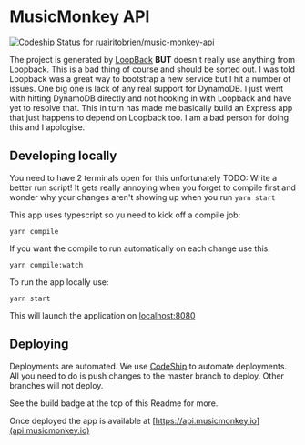 # MusicMonkey API

[ ![Codeship Status for ruairitobrien/music-monkey-api](https://app.codeship.com/projects/a0accad0-27bb-0136-a7af-76568d97e0d2/status?branch=master)](https://app.codeship.com/projects/287091)

The project is generated by [LoopBack](http://loopback.io) __BUT__ doesn't really use anything from Loopback. This is a bad thing of course and should be sorted out. I was told Loopback was a great way to bootstrap a new service but I hit a number of issues. One big one is lack of any real support for DynamoDB. I just went with hitting DynamoDB directly and not hooking in with Loopback and have yet to resolve that. This in turn has made me basically build an Express app that just happens to depend on Loopback too. I am a bad person for doing this and I apologise.

## Developing locally

You need to have 2 terminals open for this unfortunately TODO: Write a better run script! It gets really annoying when you forget to compile first and wonder why your changes aren't showing up when you run `yarn start`

This app uses typescript so yu need to kick off a compile job:

`yarn compile`

If you want the compile to run automatically on each change use this:

`yarn compile:watch`

To run the app locally use:

`yarn start`

This will launch the application on [localhost:8080](http://localhost:8080)

## Deploying

Deployments are automated. We use [CodeShip](https://codeship.com/) to automate deployments. All you need to do is push changes to the master branch to deploy. Other branches will not deploy.

See the build badge at the top of this Readme for more.

Once deployed the app is available at [https://api.musicmonkey.io](api.musicmonkey.io)
